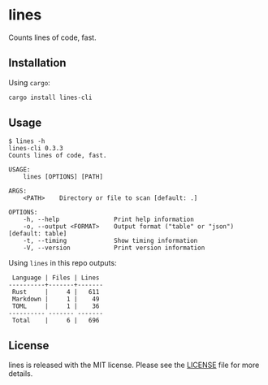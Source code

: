 # lines

Counts lines of code, fast.

## Installation

Using `cargo`:

```sh
cargo install lines-cli
```

## Usage

```
$ lines -h
lines-cli 0.3.3
Counts lines of code, fast.

USAGE:
    lines [OPTIONS] [PATH]

ARGS:
    <PATH>    Directory or file to scan [default: .]

OPTIONS:
    -h, --help               Print help information
    -o, --output <FORMAT>    Output format ("table" or "json") [default: table]
    -t, --timing             Show timing information
    -V, --version            Print version information
```

Using `lines` in this repo outputs:

```
 Language | Files | Lines 
----------+-------+-------
 Rust     |     4 |   611 
 Markdown |     1 |    49 
 TOML     |     1 |    36 
---------- ------- -------
 Total    |     6 |   696 
```

## License

lines is released with the MIT license.
Please see the [LICENSE](./LICENSE) file for more details.
